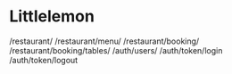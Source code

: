 # Littlelemon
/restaurant/
/restaurant/menu/
/restaurant/booking/
/restaurant/booking/tables/
/auth/users/
/auth/token/login
/auth/token/logout
